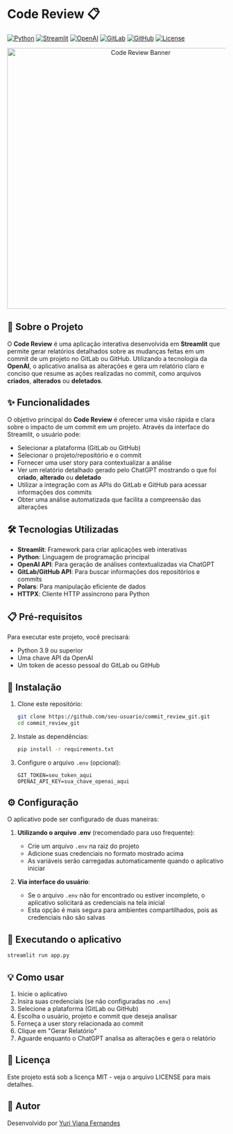 # Code Review 📋
[![Python](https://img.shields.io/badge/Python-3.9+-blue.svg?logo=python&logoColor=white)](https://www.python.org/)
[![Streamlit](https://img.shields.io/badge/Streamlit-1.30+-red.svg?logo=streamlit&logoColor=white)](https://streamlit.io/)
[![OpenAI](https://img.shields.io/badge/OpenAI_API-GPT_3.5-green.svg?logo=openai&logoColor=white)](https://openai.com/)
[![GitLab](https://img.shields.io/badge/GitLab_API-v4-orange.svg?logo=gitlab&logoColor=white)](https://docs.gitlab.com/ee/api/)
[![GitHub](https://img.shields.io/badge/GitHub_API-v3-black.svg?logo=github&logoColor=white)](https://docs.github.com/en/rest)
[![License](https://img.shields.io/badge/License-MIT-yellow.svg)](https://opensource.org/licenses/MIT)

<div align="center">
  <img src="https://via.placeholder.com/600x300?text=Code+Review+App" alt="Code Review Banner" width="600px"/>
</div>

## 🚀 Sobre o Projeto

O **Code Review** é uma aplicação interativa desenvolvida em **Streamlit** que permite gerar relatórios detalhados sobre as mudanças feitas em um commit de um projeto no GitLab ou GitHub. Utilizando a tecnologia da **OpenAI**, o aplicativo analisa as alterações e gera um relatório claro e conciso que resume as ações realizadas no commit, como arquivos **criados**, **alterados** ou **deletados**.

## ✨ Funcionalidades

O objetivo principal do **Code Review** é oferecer uma visão rápida e clara sobre o impacto de um commit em um projeto. Através da interface do Streamlit, o usuário pode:

- Selecionar a plataforma (GitLab ou GitHub)
- Selecionar o projeto/repositório e o commit
- Fornecer uma user story para contextualizar a análise
- Ver um relatório detalhado gerado pelo ChatGPT mostrando o que foi **criado**, **alterado** ou **deletado**
- Utilizar a integração com as APIs do GitLab e GitHub para acessar informações dos commits
- Obter uma análise automatizada que facilita a compreensão das alterações

## 🛠️ Tecnologias Utilizadas

- **Streamlit**: Framework para criar aplicações web interativas
- **Python**: Linguagem de programação principal
- **OpenAI API**: Para geração de análises contextualizadas via ChatGPT
- **GitLab/GitHub API**: Para buscar informações dos repositórios e commits
- **Polars**: Para manipulação eficiente de dados
- **HTTPX**: Cliente HTTP assíncrono para Python

## 📋 Pré-requisitos

Para executar este projeto, você precisará:

- Python 3.9 ou superior
- Uma chave API da OpenAI
- Um token de acesso pessoal do GitLab ou GitHub

## 🔧 Instalação

1. Clone este repositório:
   ```bash
   git clone https://github.com/seu-usuario/commit_review_git.git
   cd commit_review_git
   ```

2. Instale as dependências:
   ```bash
   pip install -r requirements.txt
   ```

3. Configure o arquivo `.env` (opcional):
   ```
   GIT_TOKEN=seu_token_aqui
   OPENAI_API_KEY=sua_chave_openai_aqui
   ```

## ⚙️ Configuração

O aplicativo pode ser configurado de duas maneiras:

1. **Utilizando o arquivo .env** (recomendado para uso frequente):
   - Crie um arquivo `.env` na raiz do projeto
   - Adicione suas credenciais no formato mostrado acima
   - As variáveis serão carregadas automaticamente quando o aplicativo iniciar

2. **Via interface do usuário**:
   - Se o arquivo `.env` não for encontrado ou estiver incompleto, o aplicativo solicitará as credenciais na tela inicial
   - Esta opção é mais segura para ambientes compartilhados, pois as credenciais não são salvas

## 🚀 Executando o aplicativo

```bash
streamlit run app.py
```

## 💡 Como usar

1. Inicie o aplicativo
2. Insira suas credenciais (se não configuradas no `.env`)
3. Selecione a plataforma (GitLab ou GitHub)
4. Escolha o usuário, projeto e commit que deseja analisar
5. Forneça a user story relacionada ao commit
6. Clique em "Gerar Relatório"
7. Aguarde enquanto o ChatGPT analisa as alterações e gera o relatório

## 📝 Licença

Este projeto está sob a licença MIT - veja o arquivo LICENSE para mais detalhes.

## 👤 Autor

Desenvolvido por [Yuri Viana Fernandes](https://github.com/yurivfernandes)





